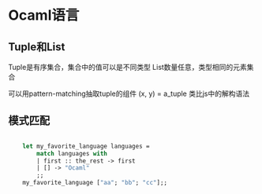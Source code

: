 # Ocaml语言

## Tuple和List

Tuple是有序集合，集合中的值可以是不同类型
List数量任意，类型相同的元素集合

可以用pattern-matching抽取tuple的组件
(x, y) = a_tuple
类比js中的解构语法

## 模式匹配

``` ocaml

    let my_favorite_language languages = 
        match languages with
        | first :: the_rest -> first
        | [] -> "Ocaml"
        ;;
    my_favorite_language ["aa"; "bb"; "cc"];;
    

```
